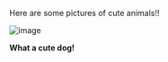 
Here are some pictures of cute animals!!

![image](https://user-images.githubusercontent.com/89279673/138017868-8b1c04bd-5a37-4048-997a-74dd2fa5e78f.jpeg)

**What a cute dog!**


